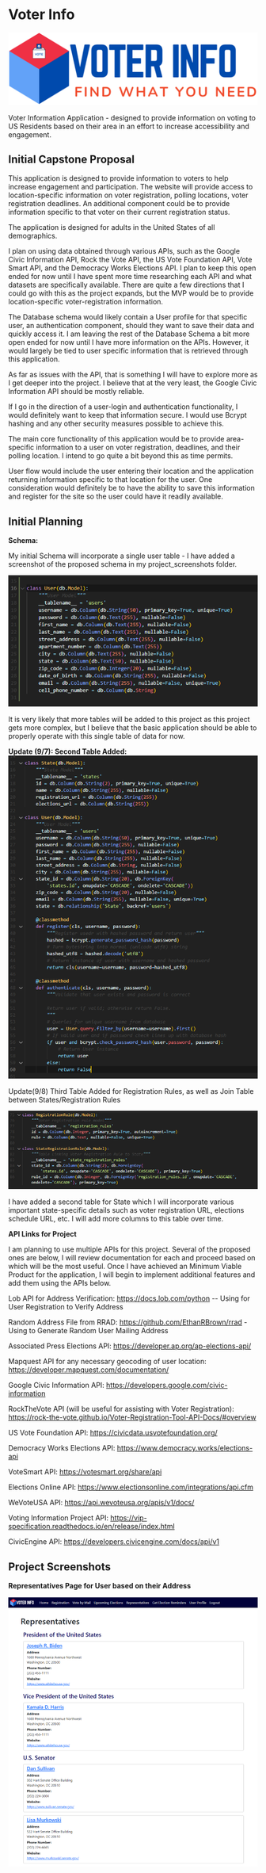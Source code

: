 # Voter Info

![](https://github.com/philipbrowne/Voter-Info/blob/main/static/assets/images/promo-img.png)

Voter Information Application - designed to provide information on voting to US Residents based on their area in an effort to increase accessibility and engagement.

## Initial Capstone Proposal

This application is designed to provide information to voters to help increase engagement and participation. The website will provide access to location-specific information on voter registration, polling locations, voter registration deadlines. An additional component could be to provide information specific to that voter on their current registration status.

The application is designed for adults in the United States of all demographics.

I plan on using data obtained through various APIs, such as the Google Civic Information API, Rock the Vote API, the US Vote Foundation API, Vote Smart API, and the Democracy Works Elections API. I plan to keep this open ended for now until I have spent more time researching each API and what datasets are specifically available. There are quite a few directions that I could go with this as the project expands, but the MVP would be to provide location-specific voter-registration information.

The Database schema would likely contain a User profile for that specific user, an authentication component, should they want to save their data and quickly access it. I am leaving the rest of the Database Schema a bit more open ended for now until I have more information on the APIs. However, it would largely be tied to user specific information that is retrieved through this application.

As far as issues with the API, that is something I will have to explore more as I get deeper into the project. I believe that at the very least, the Google Civic Information API should be mostly reliable.

If I go in the direction of a user-login and authentication functionality, I would definitely want to keep that information secure. I would use Bcrypt hashing and any other security measures possible to achieve this.

The main core functionality of this application would be to provide area-specific information to a user on voter registration, deadlines, and their polling location. I intend to go quite a bit beyond this as time permits.

User flow would include the user entering their location and the application returning information specific to that location for the user. One consideration would definitely be to have the ability to save this information and register for the site so the user could have it readily available.

## Initial Planning

**Schema:**

My initial Schema will incorporate a single user table - I have added a screenshot of the proposed schema in my project_screenshots folder.

![](https://github.com/philipbrowne/Voter-Info/blob/main/project_screenshots/schema-v1.png?raw=true)

It is very likely that more tables will be added to this project as this project gets more complex, but I believe that the basic application should be able to properly operate with this single table of data for now.

**Update (9/7): Second Table Added:**
![](https://github.com/philipbrowne/Voter-Info/blob/main/project_screenshots/schema-v2.png)

Update(9/8) Third Table Added for Registration Rules, as well as Join Table between States/Registration Rules

![](https://github.com/philipbrowne/Voter-Info/blob/main/project_screenshots/schema-3.png)

I have added a second table for State which I will incorporate various important state-specific details such as voter registration URL, elections schedule URL, etc.  I will add more columns to this table over time.

**API Links for Project**

I am planning to use multiple APIs for this project. Several of the proposed ones are below, I will review documentation for each and proceed based on which will be the most useful. Once I have achieved an Minimum Viable Product for the application, I will begin to implement additional features and add them using the APIs below.

Lob API for Address Verification: https://docs.lob.com/python -- Using for User Registration to Verify Address

Random Address File from RRAD: https://github.com/EthanRBrown/rrad - Using to Generate Random User Mailing Address

Associated Press Elections API: https://developer.ap.org/ap-elections-api/

Mapquest API for any necessary geocoding of user location: https://developer.mapquest.com/documentation/

Google Civic Information API: https://developers.google.com/civic-information

RockTheVote API (will be useful for assisting with Voter Registration): https://rock-the-vote.github.io/Voter-Registration-Tool-API-Docs/#overview

US Vote Foundation API: https://civicdata.usvotefoundation.org/

Democracy Works Elections API: https://www.democracy.works/elections-api

VoteSmart API: https://votesmart.org/share/api

Elections Online API: https://www.electionsonline.com/integrations/api.cfm

WeVoteUSA API: https://api.wevoteusa.org/apis/v1/docs/

Voting Information Project API: https://vip-specification.readthedocs.io/en/release/index.html

CivicEngine API: https://developers.civicengine.com/docs/api/v1

## Project Screenshots

**Representatives Page for User based on their Address**

![](https://github.com/philipbrowne/Voter-Info/blob/main/project_screenshots/representatives-v1.png)

